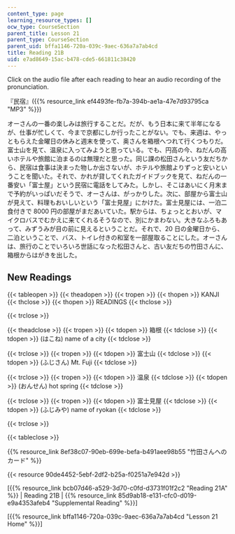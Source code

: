 ```yaml
---
content_type: page
learning_resource_types: []
ocw_type: CourseSection
parent_title: Lesson 21
parent_type: CourseSection
parent_uid: bffa1146-720a-039c-9aec-636a7a7ab4cd
title: Reading 21B
uid: e7ad8649-15ac-b478-cde5-661811c38420
---
```


Click on the audio file after each reading to hear an audio recording of the pronunciation.

『民宿』({{% resource_link ef4493fe-fb7a-394b-ae1a-47e7d93795ca "MP3" %}})

オーさんの一番の楽しみは旅行することだ。だが、もう日本に来て半年になるが、仕事が忙しくて、今まで京都にしか行ったことがない。でも、来週は、やっともらえた金曜日の休みと週末を使って、奥さんを箱根へつれて行くつもりだ。富士山を見て、温泉に入ってみようと思っている。でも、円高の今、ねだんの高いホテルや旅館に泊まるのは無理だと思った。同じ課の松田さんという友だちから、民宿は食事は決まった物しか出さないが、ホテルや旅館よりずっと安いということを聞いた。それで、かれが貸してくれたガイドブックを見て、ねだんの一番安い「富士屋」という民宿に電話をしてみた。しかし、そこはあいにく月末まで予約がいっぱいだそうで、オーさんは、がっかりした。次に、部屋から富士山が見えて、料理もおいしいという「富士見屋」にかけた。富士見屋には、一泊二食付きで 8000 円の部屋がまだあいていた。駅からは、ちょっととおいが、マイクロバスでむかえに来てくれるそうなので、別にかまわない。大きなふろもあって、みずうみが目の前に見えるということだ。それで、20 日の金曜日から、二泊ということで、バス、トイレ付きの和室を一部屋取ることにした。オーさんは、旅行のことでいろいろ世話になった松田さんと、古い友だちの竹田さんに、箱根からはがきを出した。

New Readings
------------

{{< tableopen >}}
{{< theadopen >}}
{{< tropen >}}
{{< thopen >}}
KANJI
{{< thclose >}}
{{< thopen >}}
READINGS
{{< thclose >}}

{{< trclose >}}

{{< theadclose >}}
{{< tropen >}}
{{< tdopen >}}
箱根
{{< tdclose >}}
{{< tdopen >}}
(はこね) name of a city
{{< tdclose >}}

{{< trclose >}}
{{< tropen >}}
{{< tdopen >}}
富士山
{{< tdclose >}}
{{< tdopen >}}
(ふじさん) Mt. Fuji
{{< tdclose >}}

{{< trclose >}}
{{< tropen >}}
{{< tdopen >}}
温泉
{{< tdclose >}}
{{< tdopen >}}
(おんせん) hot spring
{{< tdclose >}}

{{< trclose >}}
{{< tropen >}}
{{< tdopen >}}
富士見屋
{{< tdclose >}}
{{< tdopen >}}
(ふじみや) name of ryokan
{{< tdclose >}}

{{< trclose >}}

{{< tableclose >}}

{{% resource_link 8ef38c07-90eb-699e-befa-b491aee98b55 "竹田さんへのカード" %}}

{{< resource 90de4452-5ebf-2df2-b25a-f0251a7e942d >}}

\[{{% resource_link bcb07d46-a529-3d70-c0fd-d3731f01f2c2 "Reading 21A" %}} | Reading 21B | {{% resource_link 85d9ab18-e131-cfc0-d019-e9a4353afeb4 "Supplemental Reading" %}}\]

\[{{% resource_link bffa1146-720a-039c-9aec-636a7a7ab4cd "Lesson 21 Home" %}}\]